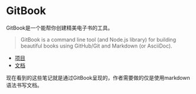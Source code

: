 # GitBook

GitBook是一个能帮你创建精美电子书的工具。

> GitBook is a command line tool (and Node.js library) for building beautiful books using GitHub/Git and Markdown (or AsciiDoc).

- [项目](https://github.com/GitbookIO/gitbook)
- [文档](https://toolchain.gitbook.com/)

现在看到的这些笔记就是通过GitBook呈现的，作者需要做的仅是使用markdown语法书写文档。